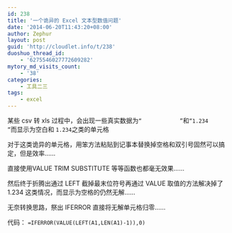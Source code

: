 ```yaml
---
id: 238
title: '一个诡异的 Excel 文本型数值问题'
date: '2014-06-20T11:43:20+08:00'
author: Zephur
layout: post
guid: 'http://cloudlet.info/t/238'
duoshuo_thread_id:
    - '6275546027772609282'
mytory_md_visits_count:
    - '38'
categories:
    - 工具二三
tags:
    - excel
---
```


某些 csv 转 xls 过程中，会出现一些真实数据为`“            ”`和`“1.234     ”`而显示为空白和 `1.234`之类的单元格

对于这类诡异的单元格，用笨方法粘贴到记事本替换掉空格和双引号固然可以搞定，但是效率……

直接使用VALUE TRIM SUBSTITUTE 等等函数也都毫无效果……

然后终于折腾出通过 LEFT 截掉最末位符号再通过 VALUE 取值的方法解决掉了1.234 这类情况，而显示为空格的仍然无解……

无奈转换思路，祭出 IFERROR 直接将无解单元格归零……

代码： `=IFERROR(VALUE(LEFT(A1,LEN(A1)-1)),0)`